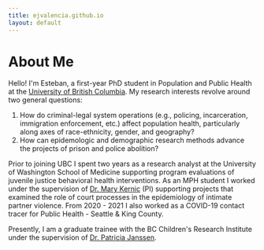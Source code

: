 ```yaml
---
title: ejvalencia.github.io
layout: default
---
```


# About Me

Hello! I'm Esteban, a first-year PhD student in Population and Public Health at the [University of British Columbia](https://www.spph.ubc.ca/). My research interests revolve around two general questions: 

1. How do criminal-legal system operations (e.g., policing, incarceration, immigration enforcement, etc.) affect population health, particularly along axes of race-ethnicity, gender, and geography?
2. How can epidemologic and demographic research methods advance the projects of prison and police abolition?

Prior to joining UBC I spent two years as a research analyst at the University of Washington School of Medicine supporting program evaluations of juvenile justice behavioral health interventions. As an MPH student I worked under the supervision of [Dr. Mary Kernic](https://epi.washington.edu/faculty/kernic-mary/) (PI) supporting projects that examined the role of court processes in the epidemiology of intimate partner violence. From 2020 - 2021 I also worked as a COVID-19 contact tracer for Public Health - Seattle & King County.

Presently, I am a graduate trainee with the BC Children's Research Institute under the supervision of [Dr. Patricia Janssen](https://www.bcchr.ca/pjanssen).
